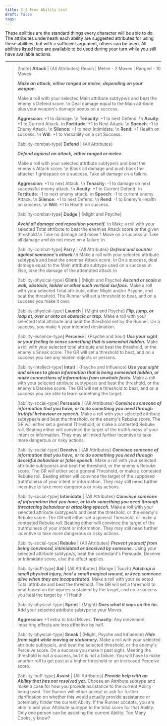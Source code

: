 ```yaml
---
title: 2.2 Free Ability List
draft: false
tags:
---
```

These abilities are the standard things every character will be able to do. The attributes underneath each ability are suggested attributes for using these abilities, but with a sufficient argument, others can be used.
All abilities listed here are available to be used during your turn while you still have available actions.

---

> [!note] **Attack** | {All Attributes}
> Reach | Melee - 2 Moves | Ranged - 10 Moves
> 
> ***Make an attack, either ranged or melee, depending on your weapon.*** 
> 
> Make a roll with your selected Main attribute subtype/s and beat the enemy's Defend score. \n
> Deal damage equal to the Main attribute plus your weapon's damage bonus on a success.
> 
>**Aggression**: +1 to damage. \n
>**Tenacity**: +1 to next Defend. \n
>**Acuity**: +1 to Current Attack. \n
>**Fortitude**: +1 to Next Attack. \n
>**Speech**: -1 to Enemy Attack. \n
>**Silence**: +1 to next Intimidate. \n
>**Rend**: +1 Health on success. \n
>**Will**: +1 to Versatility on a crit Success.

> [!ability-combat-type] **Defend** | {All Attributes}
> 
> ***Defend against an attack, either ranged or melee.*** 
> 
> Make a roll with your selected attribute subtype/s and beat the enemy's Attack score. \n
> Block all damage and push back the attacker 1 gridspace on a success. Take all damage on a failure. 
>
>**Aggression**: +1 to next Attack. \n
>**Tenacity**: -1 to damage on next successful enemy attack. \n
>**Acuity**: +1 to Current Defend. \n
>**Fortitude**: -1 to next enemy attack. \n
>**Speech**: -1 to current enemy Attack. \n
>**Silence**: +1 to next Defend. \n
>**Rend**: -1 to Enemy's Health on success. \n 
>**Will**: +1 to Health on success.

> [!ability-combat-type] **Dodge** | {Might and Psyche}
> 
>***Avoid all damage and reposition yourself.*** \n
>Make a roll with your selected Total attribute to beat the enemies Attack score or the given threshold.\n
>Take no damage and move 1 Move on a success.\n
>Take all damage and do not move on a failure.\n

> [!ability-combat-type] **Parry** | {All Attributes}
> ***Defend and counter against someone's attack.***\n
> Make a roll with your selected attribute subtype/s and beat the enemies Attack score. \n
> On a success, deal damage equal to the Main attribute subtype used on a success.\n
> Else, take the damage of the attempted attack.\n

> [!ability-physical-type] **Climb** | {Might and Psyche}
> ***Ascend or scale a wall, obstacle, ladder or other such vertical surface.***
> Make a roll with your selected Total attribute, either Might and/or Psyche, and beat the threshold. 
> The Runner will set a threshold to beat, and on a success you make it over.

> [!ability-physical-type] **Launch** | {Might and Psyche}
> ***Flip, jump, or leap at, over or onto an obstacle or trap.***
> Make a roll with your selected total attribute and beat the threshold set by the Runner.
> On a success, you make it your intended destination.

> [!ability-essence-type] **Perceive** | {Psyche and Soul}
> ***Use your sight or your feeling to sense something that is somewhat hidden.*** 
> Make a roll with your selected total attribute and beat the threshold, or the enemy's Sneak score.
> The GR will set a threshold to beat, and on a success you see any hidden objects or persons. 

> [!ability-intellect-type] **Intuit** | {Psyche and Influence}
> ***Use your sight and senses to glean information that is being somewhat hidden, or make connections of information from unwhole facts.***
> Make a roll with your selected attribute subtypes/s and beat the threshold, or the enemy's Deceive score.
> The GR will set a threshold to beat, and on a success you are able to learn something the target.

> [!ability-social-type] **Persuade** | {All Attributes}
> ***Convince someone of information that you have, or to do something you need through truthful behaviour or speech.***
> Make a roll with your selected attribute subtypes/s and beat the threshold, or the enemy's Rebuke score.
> The GR will either set a general Threshold, or make a contested Rebuke roll.
> Beating either will convince the target of the truthfulness of your intent or information. They may still need further incentive to take more dangerous or risky actions.

> [!ability-social-type] **Deceive** | {All Attributes}
> ***Convince someone of information that you have, or to do something you need through deceitful behaviour or false speech.***
> Make a roll with your selected attribute subtypes/s and beat the threshold, or the enemy's Rebuke score.
> The GR will either set a general Threshold, or make a contested Rebuke roll.
> Beating either will convince the target of the supposed truthfulness of your intent or information. They may still need further incentive to take more dangerous or risky actions.

> [!ability-social-type] **Intimidate** | {All Attributes}
> ***Convince someone of information that you have, or to do something you need through threatening behaviour or attacking speech.***
> Make a roll with your selected attribute subtypes/s and beat the threshold, or the enemy's Rebuke score.
> The GR will either set a general Threshold, or make a contested Rebuke roll.
> Beating either will convince the target of the truthfulness of your intent or information. They may still need further incentive to take more dangerous or risky actions.

> [!ability-social-type] **Rebuke** | {All Attributes}
> ***Prevent yourself from being convinced, intimidated or deceived by someone.***
> Using your selected attribute subtype/s, beat the contestant's Persuade, Deceive or Intimidate score, else the effect applies.

> [!ability-buff-type] **Aid** | {All Attributes}
> (Range | Touch)
> ***Patch up a small physical injury, heal a small magical wound, or keep someone alive when they are incapacitated.*** 
> Make a roll with your selected Total attribute and beat the threshold.
> The GR will set a threshold to beat based on the injuries sustained by the target, and on a success you heal the target by +1 Health.

> [!ability-physical-type] **Sprint** | {Might}
> ***Does what it says on the tin.***
> Add your selected attribute subtype to your Moves.
>
>**Aggression**: +1 extra to total Moves.
> **Tenacity**: Any movement impairing effects are less effective by half.
> 

> [!ability-physical-type] **Sneak** | {Might, Psyche and Influence}
> ***Hide from sight while moving or stationary.***
> Make a roll with your selected attribute subtype/s, and beat the selected threshold, or the enemy's Perceive score.
> On a success you make it past sight. Meeting the threshold is not a success, but it is not a failure. You will have to make another roll to get past at a higher threshold or an increased Perceive score.

> [!ability-buff-type] **Assist** | {All Attributes}
> ***Provide help with an Ability that has not resolved yet.*** 
> Choose an Attribute subtype and make a case for how you provide assistance to the current Ability being used.
> The Runner will either accept or ask for further clarification on whether this would actually provide assistance or potentially hinder the current Ability.
> If the Runner accepts, you are able to add your Attribute subtype to the total score for that Ability.
> Only one person can be assisting the current Ability. Too Many Cooks, y'know?